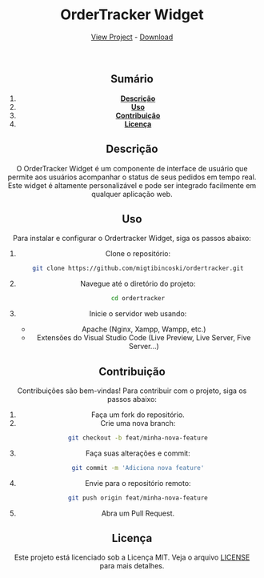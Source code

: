 <center><h1>OrderTracker Widget</h1><center>

<center>
   <a href="https://migtibincoski.github.io/ordertracker/">View Project</a>
   -
   <a href="archive/refs/heads/main.zip">Download</a>
</center>

<br />
<br />

## Sumário

1. **[Descrição](#Instalação)**
2. **[Uso](#uso)**
3. **[Contribuição](#Contribuição)**
4. **[Licença](#Licença)**

## Descrição

O OrderTracker Widget é um componente de interface de usuário que permite aos usuários acompanhar o status de seus pedidos em tempo real. Este widget é altamente personalizável e pode ser integrado facilmente em qualquer aplicação web.

## Uso

Para instalar e configurar o Ordertracker Widget, siga os passos abaixo:

1. Clone o repositório:

   ```sh
   git clone https://github.com/migtibincoski/ordertracker.git
   ```

2. Navegue até o diretório do projeto:

   ```sh
   cd ordertracker
   ```

3. Inicie o servidor web usando:

   - Apache (Nginx, Xampp, Wampp, etc.)
   - Extensões do Visual Studio Code (Live Preview, Live Server, Five Server...)

## Contribuição

Contribuições são bem-vindas! Para contribuir com o projeto, siga os passos abaixo:

1. Faça um fork do repositório.
2. Crie uma nova branch:
   ```sh
   git checkout -b feat/minha-nova-feature
   ```
3. Faça suas alterações e commit:
   ```sh
   git commit -m 'Adiciona nova feature'
   ```
4. Envie para o repositório remoto:
   ```sh
   git push origin feat/minha-nova-feature
   ```
5. Abra um Pull Request.

## Licença

Este projeto está licenciado sob a Licença MIT. Veja o arquivo [LICENSE](LICENSE) para mais detalhes.
